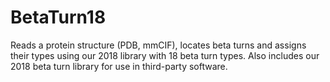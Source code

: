 # BetaTurn18
Reads a protein structure (PDB, mmCIF), locates beta turns and assigns their types using our 2018 library with 18 beta turn types. Also includes our 2018 beta turn library for use in third-party software.
